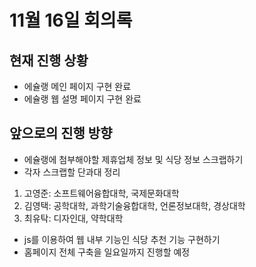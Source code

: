 # 11월 16일 회의록
## 현재 진행 상황  
+ 에슐랭 메인 페이지 구현 완료
+ 에슐랭 웹 설명 페이지 구현 완료

## 앞으로의 진행 방향
+ 에슐랭에 첨부해야할 제휴업체 정보 및 식당 정보 스크랩하기
+ 각자 스크랩할 단과대 정리
1. 고영준: 소프트웨어융합대학, 국제문화대학
2. 김영택: 공학대학, 과학기술융합대학, 언론정보대학, 경상대학
3. 최유탁: 디자인대, 약학대학  

+ js를 이용하여 웹 내부 기능인 식당 추천 기능 구현하기
+ 홈페이지 전체 구축을 일요일까지 진행할 예정
